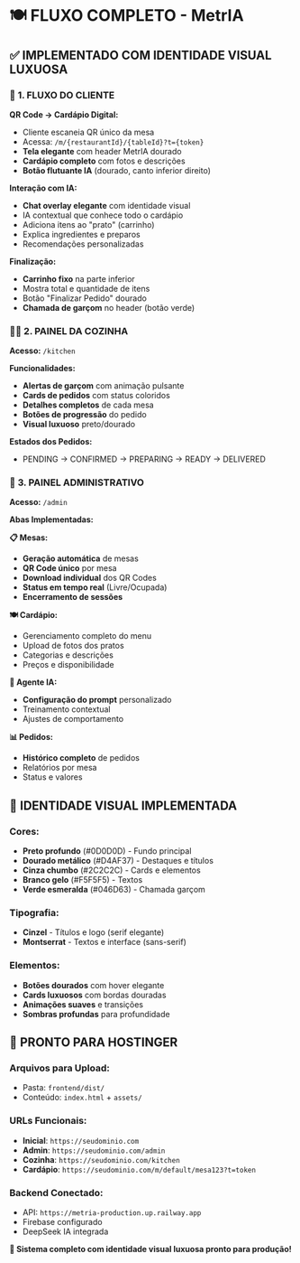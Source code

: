 # 🍽️ FLUXO COMPLETO - MetrIA

## ✅ **IMPLEMENTADO COM IDENTIDADE VISUAL LUXUOSA**

### 📱 **1. FLUXO DO CLIENTE**

**QR Code → Cardápio Digital:**
- Cliente escaneia QR único da mesa
- Acessa: `/m/{restaurantId}/{tableId}?t={token}`
- **Tela elegante** com header MetrIA dourado
- **Cardápio completo** com fotos e descrições
- **Botão flutuante IA** (dourado, canto inferior direito)

**Interação com IA:**
- **Chat overlay elegante** com identidade visual
- IA contextual que conhece todo o cardápio
- Adiciona itens ao "prato" (carrinho)
- Explica ingredientes e preparos
- Recomendações personalizadas

**Finalização:**
- **Carrinho fixo** na parte inferior
- Mostra total e quantidade de itens
- Botão "Finalizar Pedido" dourado
- **Chamada de garçom** no header (botão verde)

### 👨‍🍳 **2. PAINEL DA COZINHA**

**Acesso:** `/kitchen`

**Funcionalidades:**
- **Alertas de garçom** com animação pulsante
- **Cards de pedidos** com status coloridos
- **Detalhes completos** de cada mesa
- **Botões de progressão** do pedido
- **Visual luxuoso** preto/dourado

**Estados dos Pedidos:**
- PENDING → CONFIRMED → PREPARING → READY → DELIVERED

### 🔧 **3. PAINEL ADMINISTRATIVO**

**Acesso:** `/admin`

**Abas Implementadas:**

**📋 Mesas:**
- **Geração automática** de mesas
- **QR Code único** por mesa
- **Download individual** dos QR Codes
- **Status em tempo real** (Livre/Ocupada)
- **Encerramento de sessões**

**🍽️ Cardápio:**
- Gerenciamento completo do menu
- Upload de fotos dos pratos
- Categorias e descrições
- Preços e disponibilidade

**🤖 Agente IA:**
- **Configuração do prompt** personalizado
- Treinamento contextual
- Ajustes de comportamento

**📊 Pedidos:**
- **Histórico completo** de pedidos
- Relatórios por mesa
- Status e valores

## 🎨 **IDENTIDADE VISUAL IMPLEMENTADA**

### **Cores:**
- **Preto profundo** (#0D0D0D) - Fundo principal
- **Dourado metálico** (#D4AF37) - Destaques e títulos
- **Cinza chumbo** (#2C2C2C) - Cards e elementos
- **Branco gelo** (#F5F5F5) - Textos
- **Verde esmeralda** (#046D63) - Chamada garçom

### **Tipografia:**
- **Cinzel** - Títulos e logo (serif elegante)
- **Montserrat** - Textos e interface (sans-serif)

### **Elementos:**
- **Botões dourados** com hover elegante
- **Cards luxuosos** com bordas douradas
- **Animações suaves** e transições
- **Sombras profundas** para profundidade

## 🚀 **PRONTO PARA HOSTINGER**

### **Arquivos para Upload:**
- Pasta: `frontend/dist/`
- Conteúdo: `index.html` + `assets/`

### **URLs Funcionais:**
- **Inicial**: `https://seudominio.com`
- **Admin**: `https://seudominio.com/admin`
- **Cozinha**: `https://seudominio.com/kitchen`
- **Cardápio**: `https://seudominio.com/m/default/mesa123?t=token`

### **Backend Conectado:**
- API: `https://metria-production.up.railway.app`
- Firebase configurado
- DeepSeek IA integrada

**🎯 Sistema completo com identidade visual luxuosa pronto para produção!**